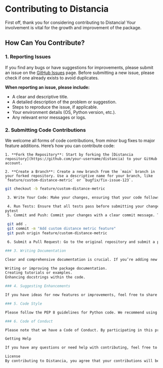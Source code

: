 # Contributing to Distancia

First off, thank you for considering contributing to Distancia! Your involvement is vital for the growth and improvement of the package.

## How Can You Contribute?

### 1. Reporting Issues

If you find any bugs or have suggestions for improvements, please submit an issue on the [GitHub Issues](https://github.com/your-username/distancia/issues) page. Before submitting a new issue, please check if one already exists to avoid duplicates.

**When reporting an issue, please include:**
- A clear and descriptive title.
- A detailed description of the problem or suggestion.
- Steps to reproduce the issue, if applicable.
- Your environment details (OS, Python version, etc.).
- Any relevant error messages or logs.

### 2. Submitting Code Contributions

We welcome all forms of code contributions, from minor bug fixes to major feature additions. Here’s how you can contribute code:

    1. **Fork the Repository**: Start by forking the [Distancia repository](https://github.com/your-username/distancia) to your GitHub account.

    2. **Create a Branch**: Create a new branch from the `main` branch in your forked repository. Use a descriptive name for your branch, like `feature/custom-distance-metric` or `bugfix/fix-issue-123`.

   ```bash
   git checkout -b feature/custom-distance-metric

    3. Write Your Code: Make your changes, ensuring that your code follows the existing style and conventions. If you are adding a new feature, make sure to include tests.

    4. Run Tests: Ensure that all tests pass before submitting your changes. If you’ve added new functionality, include appropriate tests.
   pytest
    5. Commit and Push: Commit your changes with a clear commit message. Then, push your branch to your forked repository.

    git add .
    git commit -m "Add custom distance metric feature"
    git push origin feature/custom-distance-metric

    6. Submit a Pull Request: Go to the original repository and submit a pull request from your branch. Describe your changes and mention any related issues.

### 3. Writing Documentation

Clear and comprehensive documentation is crucial. If you’re adding new features or changing existing functionality, update the documentation accordingly. Documentation contributions can be in the form of:

Writing or improving the package documentation.
Creating tutorials or examples.
Enhancing docstrings within the code.

### 4. Suggesting Enhancements

If you have ideas for new features or improvements, feel free to share them. You can submit these as issues or start a discussion in the GitHub Discussions section.

### 5. Code Style

Please follow the PEP 8 guidelines for Python code. We recommend using a linter like flake8 to check your code style before submission.

### 6. Code of Conduct

Please note that we have a Code of Conduct. By participating in this project, you agree to abide by its terms.

Getting Help

If you have any questions or need help with contributing, feel free to open an issue or join our discussions. We’re here to help!

License
By contributing to Distancia, you agree that your contributions will be licensed under the MIT License.

